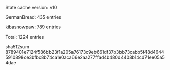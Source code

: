 State cache version: v10

GermanBread: 435 entries

[kibasnowpaw](https://github.com/kibasnowpaw): 789 entries

Total: 1224 entries

sha512sum 8789401e7124f586bb23f1a205a76173c9eb661df37b3bb73cabb5f48d46445910898ce3bfbc8b74ca1e0aca66e2aa277ffad4b480d4408b14cd71ee05a54dae

